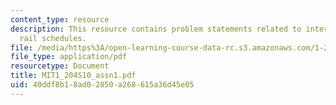 ```yaml
---
content_type: resource
description: This resource contains problem statements related to intercity passenger
  rail schedules.
file: /media/https%3A/open-learning-course-data-rc.s3.amazonaws.com/1-204-computer-algorithms-in-systems-engineering-spring-2010/40ddf8b18ad02850a268615a36d45e05_MIT1_204S10_assn1.pdf
file_type: application/pdf
resourcetype: Document
title: MIT1_204S10_assn1.pdf
uid: 40ddf8b1-8ad0-2850-a268-615a36d45e05
---
```

